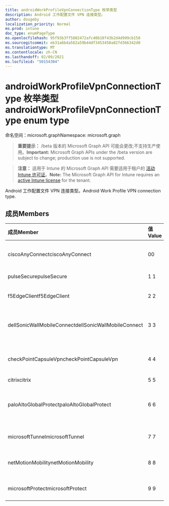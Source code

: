 ```yaml
---
title: androidWorkProfileVpnConnectionType 枚举类型
description: Android 工作配置文件 VPN 连接类型。
author: dougeby
localization_priority: Normal
ms.prod: intune
doc_type: enumPageType
ms.openlocfilehash: 95f93b3ff5802472afc40b10f43b2d4d999cb158
ms.sourcegitcommit: eb31a6b4a582a59b44df3453450a82fd366342d0
ms.translationtype: MT
ms.contentlocale: zh-CN
ms.lasthandoff: 02/09/2021
ms.locfileid: "50154304"
---
```

# <a name="androidworkprofilevpnconnectiontype-enum-type"></a><span data-ttu-id="26cc5-103">androidWorkProfileVpnConnectionType 枚举类型</span><span class="sxs-lookup"><span data-stu-id="26cc5-103">androidWorkProfileVpnConnectionType enum type</span></span>

<span data-ttu-id="26cc5-104">命名空间：microsoft.graph</span><span class="sxs-lookup"><span data-stu-id="26cc5-104">Namespace: microsoft.graph</span></span>

> <span data-ttu-id="26cc5-105">**重要提示：** /beta 版本的 Microsoft Graph API 可能会更改;不支持生产使用。</span><span class="sxs-lookup"><span data-stu-id="26cc5-105">**Important:** Microsoft Graph APIs under the /beta version are subject to change; production use is not supported.</span></span>

> <span data-ttu-id="26cc5-106">**注意：** 适用于 Intune 的 Microsoft Graph API 需要适用于租户的 [活动 Intune 许可证](https://go.microsoft.com/fwlink/?linkid=839381)。</span><span class="sxs-lookup"><span data-stu-id="26cc5-106">**Note:** The Microsoft Graph API for Intune requires an [active Intune license](https://go.microsoft.com/fwlink/?linkid=839381) for the tenant.</span></span>

<span data-ttu-id="26cc5-107">Android 工作配置文件 VPN 连接类型。</span><span class="sxs-lookup"><span data-stu-id="26cc5-107">Android Work Profile VPN connection type.</span></span>

## <a name="members"></a><span data-ttu-id="26cc5-108">成员</span><span class="sxs-lookup"><span data-stu-id="26cc5-108">Members</span></span>
|<span data-ttu-id="26cc5-109">成员</span><span class="sxs-lookup"><span data-stu-id="26cc5-109">Member</span></span>|<span data-ttu-id="26cc5-110">值</span><span class="sxs-lookup"><span data-stu-id="26cc5-110">Value</span></span>|<span data-ttu-id="26cc5-111">说明</span><span class="sxs-lookup"><span data-stu-id="26cc5-111">Description</span></span>|
|:---|:---|:---|
|<span data-ttu-id="26cc5-112">ciscoAnyConnect</span><span class="sxs-lookup"><span data-stu-id="26cc5-112">ciscoAnyConnect</span></span>|<span data-ttu-id="26cc5-113">0</span><span class="sxs-lookup"><span data-stu-id="26cc5-113">0</span></span>|<span data-ttu-id="26cc5-114">Cisco AnyConnect。</span><span class="sxs-lookup"><span data-stu-id="26cc5-114">Cisco AnyConnect.</span></span>|
|<span data-ttu-id="26cc5-115">pulseSecure</span><span class="sxs-lookup"><span data-stu-id="26cc5-115">pulseSecure</span></span>|<span data-ttu-id="26cc5-116">1 </span><span class="sxs-lookup"><span data-stu-id="26cc5-116">1</span></span>|<span data-ttu-id="26cc5-117">脉冲安全。</span><span class="sxs-lookup"><span data-stu-id="26cc5-117">Pulse Secure.</span></span>|
|<span data-ttu-id="26cc5-118">f5EdgeClient</span><span class="sxs-lookup"><span data-stu-id="26cc5-118">f5EdgeClient</span></span>|<span data-ttu-id="26cc5-119">2 </span><span class="sxs-lookup"><span data-stu-id="26cc5-119">2</span></span>|<span data-ttu-id="26cc5-120">F5 边缘客户端。</span><span class="sxs-lookup"><span data-stu-id="26cc5-120">F5 Edge Client.</span></span>|
|<span data-ttu-id="26cc5-121">dellSonicWallMobileConnect</span><span class="sxs-lookup"><span data-stu-id="26cc5-121">dellSonicWallMobileConnect</span></span>|<span data-ttu-id="26cc5-122">3 </span><span class="sxs-lookup"><span data-stu-id="26cc5-122">3</span></span>|<span data-ttu-id="26cc5-123">Dell SonicWALL 移动连接。</span><span class="sxs-lookup"><span data-stu-id="26cc5-123">Dell SonicWALL Mobile Connection.</span></span>|
|<span data-ttu-id="26cc5-124">checkPointCapsuleVpn</span><span class="sxs-lookup"><span data-stu-id="26cc5-124">checkPointCapsuleVpn</span></span>|<span data-ttu-id="26cc5-125">4 </span><span class="sxs-lookup"><span data-stu-id="26cc5-125">4</span></span>|<span data-ttu-id="26cc5-126">Check Point Capsule VPN.</span><span class="sxs-lookup"><span data-stu-id="26cc5-126">Check Point Capsule VPN.</span></span>|
|<span data-ttu-id="26cc5-127">citrix</span><span class="sxs-lookup"><span data-stu-id="26cc5-127">citrix</span></span>|<span data-ttu-id="26cc5-128">5 </span><span class="sxs-lookup"><span data-stu-id="26cc5-128">5</span></span>|<span data-ttu-id="26cc5-129">Citrix</span><span class="sxs-lookup"><span data-stu-id="26cc5-129">Citrix</span></span>|
|<span data-ttu-id="26cc5-130">paloAltoGlobalProtect</span><span class="sxs-lookup"><span data-stu-id="26cc5-130">paloAltoGlobalProtect</span></span>|<span data-ttu-id="26cc5-131">6 </span><span class="sxs-lookup"><span data-stu-id="26cc5-131">6</span></span>|<span data-ttu-id="26cc5-132">Palo Alto Networks GlobalProtect。</span><span class="sxs-lookup"><span data-stu-id="26cc5-132">Palo Alto Networks GlobalProtect.</span></span>|
|<span data-ttu-id="26cc5-133">microsoftTunnel</span><span class="sxs-lookup"><span data-stu-id="26cc5-133">microsoftTunnel</span></span>|<span data-ttu-id="26cc5-134">7 </span><span class="sxs-lookup"><span data-stu-id="26cc5-134">7</span></span>|<span data-ttu-id="26cc5-135">Microsoft 隧道。</span><span class="sxs-lookup"><span data-stu-id="26cc5-135">Microsoft Tunnel.</span></span>|
|<span data-ttu-id="26cc5-136">netMotionMobility</span><span class="sxs-lookup"><span data-stu-id="26cc5-136">netMotionMobility</span></span>|<span data-ttu-id="26cc5-137">8 </span><span class="sxs-lookup"><span data-stu-id="26cc5-137">8</span></span>|<span data-ttu-id="26cc5-138">NetMotion Mobility。</span><span class="sxs-lookup"><span data-stu-id="26cc5-138">NetMotion Mobility.</span></span>|
|<span data-ttu-id="26cc5-139">microsoftProtect</span><span class="sxs-lookup"><span data-stu-id="26cc5-139">microsoftProtect</span></span>|<span data-ttu-id="26cc5-140">9 </span><span class="sxs-lookup"><span data-stu-id="26cc5-140">9</span></span>|<span data-ttu-id="26cc5-141">Microsoft 保护。</span><span class="sxs-lookup"><span data-stu-id="26cc5-141">Microsoft Protect.</span></span>|




